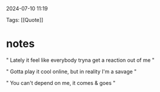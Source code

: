 2024-07-10 11:19

Tags: [[Quote]]
# notes

" Lately it feel like everybody tryna get a reaction out of me "  
  
" Gotta play it cool online, but in reality I'm a savage "  
  
" You can't depend on me, it comes & goes "